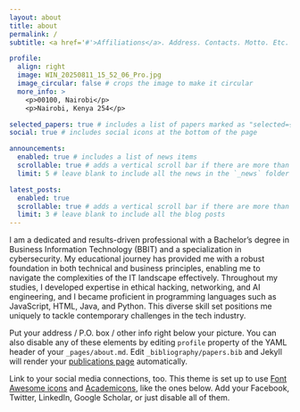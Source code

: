 ```yaml
---
layout: about
title: about
permalink: /
subtitle: <a href='#'>Affiliations</a>. Address. Contacts. Motto. Etc.

profile:
  align: right
  image: WIN_20250811_15_52_06_Pro.jpg
  image_circular: false # crops the image to make it circular
  more_info: >
    <p>00100, Nairobi</p>
    <p>Nairobi, Kenya 254</p>

selected_papers: true # includes a list of papers marked as "selected={true}"
social: true # includes social icons at the bottom of the page

announcements:
  enabled: true # includes a list of news items
  scrollable: true # adds a vertical scroll bar if there are more than 3 news items
  limit: 5 # leave blank to include all the news in the `_news` folder

latest_posts:
  enabled: true
  scrollable: true # adds a vertical scroll bar if there are more than 3 new posts items
  limit: 3 # leave blank to include all the blog posts
---
```


I am a dedicated and results-driven professional with a Bachelor’s degree in Business Information Technology (BBIT) and a specialization in cybersecurity. My educational journey has provided me with a robust foundation in both technical and business principles, enabling me to navigate the complexities of the IT landscape effectively. Throughout my studies, I developed expertise in ethical hacking, networking, and AI engineering, and I became proficient in programming languages such as JavaScript, HTML, Java, and Python. This diverse skill set positions me uniquely to tackle contemporary challenges in the tech industry.

Put your address / P.O. box / other info right below your picture. You can also disable any of these elements by editing `profile` property of the YAML header of your `_pages/about.md`. Edit `_bibliography/papers.bib` and Jekyll will render your [publications page](/al-folio/publications/) automatically.

Link to your social media connections, too. This theme is set up to use [Font Awesome icons](https://fontawesome.com/) and [Academicons](https://jpswalsh.github.io/academicons/), like the ones below. Add your Facebook, Twitter, LinkedIn, Google Scholar, or just disable all of them.
